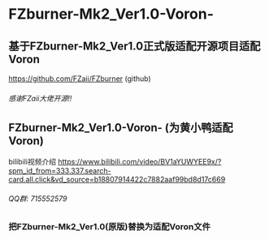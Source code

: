 # FZburner-Mk2_Ver1.0-Voron-
## 基于FZburner-Mk2_Ver1.0正式版适配开源项目适配Voron

https://github.com/FZaii/FZburner (github)
###### 感谢FZaii大佬开源!!
## FZburner-Mk2_Ver1.0-Voron- (为黄小鸭适配Voron)

bilibili视频介绍
https://www.bilibili.com/video/BV1aYUWYEE9x/?spm_id_from=333.337.search-card.all.click&vd_source=b18807914422c7882aaf99bd8d17c669

###### QQ群: 715552579

### 把FZburner-Mk2_Ver1.0(原版)替换为适配Voron文件
